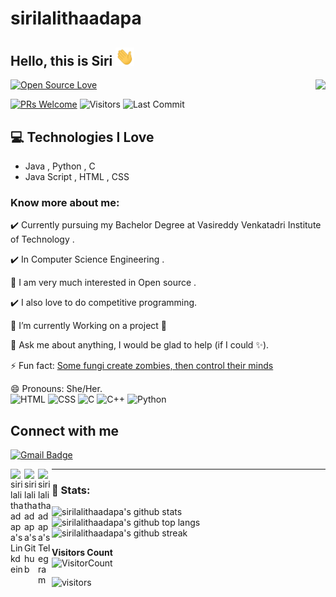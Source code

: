 # sirilalithaadapa

<h2> Hello, this is Siri <img src="https://raw.githubusercontent.com/ABSphreak/ABSphreak/master/gifs/Hi.gif" width="30px"></h2><img  align='right' src="https://c7.uihere.com/files/460/923/629/5b95b150a626e.jpg">

[![Open Source Love](https://badges.frapsoft.com/os/v2/open-source.svg?v=103)](https://github.com/sirilalithaadapa)

[![PRs Welcome](https://img.shields.io/badge/PRs-welcome-brightgreen.svg?style=flat&logo=github)](https://github.com/sirilalithaadapa)
<img alt="Visitors" src="https://komarev.com/ghpvc/?username=sirilalithaadapa&style=flat&labelColor=black&logo=github&label=PROFILE+VIEWS&color=29bf12"/>
<img alt="Last Commit" src="https://img.shields.io/github/last-commit/sirilalithaadapa/sirilalithaadapa?logo=markdown&label=LAST+UPDATE&color=29bf12&style=flat">
 <!-- <a href="https://github.com/sirilalithaadapa/sirilalithaadapa/actions">
   <img alt="github-activity" src="https://github.com/sirilalithaadapa/sirilalithaadapa/workflows/update-gh-activity/badge.svg">
  </a> -->
  
## :computer: Technologies I Love
* Java , Python , C  
* Java Script , HTML , CSS


### Know more about me:

✔️ Currently pursuing my Bachelor Degree at Vasireddy Venkatadri Institute of Technology .

✔️ In Computer Science Engineering .

🔭 I am very much interested in Open source . 

✔️ I also love to do competitive programming.<br>
     
 🌱 I’m currently Working on a project 👯
 
 💬  Ask me about anything, I would be glad to help (if I could ✨).
 
 ⚡ Fun fact: <a href = "https://www.theatlantic.com/science/archive/2017/11/how-the-zombie-fungus-takes-over-ants-bodies-to-control-their-minds/545864/#:~:text=And%20its%20body%20belongs%20to,ascend%20a%20nearby%20plant%20stem."> Some fungi create zombies, then control their minds </a>

😄 Pronouns: She/Her.
<br>
 ![HTML](https://img.shields.io/badge/html%20-%23E34F26.svg?&style=for-the-badge&logo=html5&logoColor=white)
![CSS](https://img.shields.io/badge/css%20-%231572B6.svg?&style=for-the-badge&logo=css3&logoColor=white)
![C](https://img.shields.io/badge/C%20-%23E34F26.svg?&style=for-the-badge&logo=C&logoColor=white)
![C++](https://img.shields.io/badge/c++%20-%2300599C.svg?&style=for-the-badge&logo=c%2B%2B&ogoColor=white)
![Python](https://img.shields.io/badge/python%20-%23E34F26.svg?&style=for-the-badge&logo=python&ogoColor=white)

## Connect with me

[![Gmail Badge](https://img.shields.io/badge/-sirilalitha9088@gmail.com-c14438?style=flat-square&logo=Gmail&logoColor=white&link=mailto:sirilalitha9088@gmail.com)](mailto:sirilalitha9088@gmail.com)

<a href="https://www.linkedin.com/in/siri-lalitha-adapa-5417451b6/">
  <img align="left" alt="sirilalithaadapa's Linkdein" width="22px" src="https://cdn.jsdelivr.net/npm/simple-icons@v3/icons/linkedin.svg" />
</a>

<a href="https://github.com/sirilalithaadapa">
  <img align="left" alt="sirilalithaadapa's Github" width="22px" src="https://cdn.jsdelivr.net/npm/simple-icons@v3/icons/github.svg" />
</a>

<a href="https://t.me/sirilalitha">
  <img align="left" alt="sirilalithaadapa's Telegram" width="22px" src="https://cdn.jsdelivr.net/npm/simple-icons@v3/icons/telegram.svg" />
</a>

<!-- <a href="https://www.hackerrank.com/sirilalithaadapa/">
  <img align="left" alt="sirilalithaadapa's Hackerrank" width="22px" src="https://cdn.jsdelivr.net/npm/simple-icons@v3/icons/hackerrank.svg" />
</a>-->

<hr>



### 📶 Stats:

![sirilalithaadapa's github stats](https://github-readme-stats.vercel.app/api?username=sirilalithaadapa&theme=synthwave&show_icons=true)
![sirilalithaadapa's github top langs](https://github-readme-stats.vercel.app/api/top-langs?username=sirilalithaadapa&show_icons=true&locale=en&layout=compact&theme=gruvbox)
![sirilalithaadapa's github streak](https://github-readme-streak-stats.herokuapp.com/?user=sirilalithaadapa&show_icons=true&locale=en&layout=compact&theme=gruvbox)



**Visitors Count**  
![VisitorCount](https://profile-counter.glitch.me/{sirilalithaadapa}/count.svg)

<!-- https://cdn4.iconfinder.com/data/icons/logos-and-brands/512/189_Kaggle_logo_logos-512 

<img src="https://octodex.github.com/images/momtocat.png" height="160px" width="160px">
<img src="https://octodex.github.com/images/twenty-percent-cooler-octocat.png" height="160px" width="160px">
<img src="https://octodex.github.com/images/saritocat.png" height="160px" width="160px">
-->

![visitors](https://profile-counter.glitch.me/sirilalithaadapa/count.svg?align="centre")

